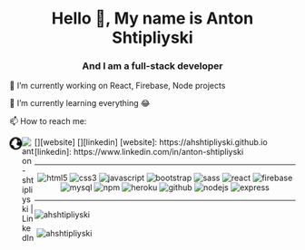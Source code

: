 

<!--
**ahshtipliyski/ahshtipliyski** is a ✨ _special_ ✨ repository because its `README.md` (this file) appears on your GitHub profile.

Here are some ideas to get you started:

- 🔭 I’m currently working on ...
- 🌱 I’m currently learning ...
- 👯 I’m looking to collaborate on ...
- 🤔 I’m looking for help with ...
- 💬 Ask me about ...
- 📫 How to reach me: ...
- 😄 Pronouns: ...
- ⚡ Fun fact: ...
-->
<h1 align="center">Hello 👋, My name is Anton Shtipliyski</h1>
<h3 align="center">And I am a full-stack developer</h3>
<p>🔭 I’m currently working on React, Firebase, Node projects<p/>
<p>🌱 I’m currently learning everything 😂<p/>
<p>📫 How to reach me:<p/>
[<img align="left" alt="https://ahshtipliyski.github.io" width="22px" src="https://raw.githubusercontent.com/iconic/open-iconic/master/svg/globe.svg" />][website]
[<img align="left" alt="anton-shtipliyski | LinkedIn" width="22px" src="https://cdn.jsdelivr.net/npm/simple-icons@v3/icons/linkedin.svg" />][linkedin]  
[website]: https://ahshtipliyski.github.io
[linkedin]: https://www.linkedin.com/in/anton-shtipliyski
<hr/>

<p align="center">
  <img src="https://devicons.github.io/devicon/devicon.git/icons/html5/html5-original-wordmark.svg" alt="html5" width="40" height="40"/>
  <img src="https://devicons.github.io/devicon/devicon.git/icons/css3/css3-original-wordmark.svg" alt="css3" width="40" height="40"/> 
  <img src="https://devicons.github.io/devicon/devicon.git/icons/javascript/javascript-original.svg" alt="javascript" width="40" height="40"/>
  <img src="https://devicons.github.io/devicon/devicon.git/icons/bootstrap/bootstrap-plain.svg" alt="bootstrap" width="40" height="40"/> 
  <img src="https://devicons.github.io/devicon/devicon.git/icons/sass/sass-original.svg" alt="sass" width="40" height="40"/>
  <img src="https://devicons.github.io/devicon/devicon.git/icons/react/react-original-wordmark.svg" alt="react" width="40" height="40"/>
  <img src="https://www.vectorlogo.zone/logos/firebase/firebase-icon.svg" alt="firebase" width="40" height="40"/>  
  <img src="https://devicons.github.io/devicon/devicon.git/icons/mysql/mysql-original-wordmark.svg" alt="mysql" width="40" height="40"/>
  <img src="https://devicons.github.io/devicon/devicon.git/icons/npm/npm-original-wordmark.svg" alt="npm" width="40" height="40"/>
  <img src="https://devicons.github.io/devicon/devicon.git/icons/heroku/heroku-original-wordmark.svg" alt="heroku" width="40" height="40"/>
  <img src="https://devicons.github.io/devicon/devicon.git/icons/github/github-original-wordmark.svg" alt="github" width="40" height="40"/>
  <img src="https://devicons.github.io/devicon/devicon.git/icons/nodejs/nodejs-original-wordmark.svg" alt="nodejs" width="40" height="40"/> 
  <img src="https://devicons.github.io/devicon/devicon.git/icons/express/express-original-wordmark.svg" alt="express" width="40" height="40"/> 
</p>
<hr/>

<p><img align="center" src="https://github-readme-stats.vercel.app/api/top-langs/?username=ahshtipliyski&layout=compact&hide=html" alt="ahshtipliyski" /></p>

<p>&nbsp;<img align="center" src="https://github-readme-stats.vercel.app/api?username=ahshtipliyski&show_icons=true" alt="ahshtipliyski" /></p>




